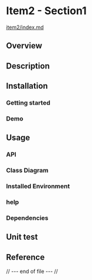 # Item2 - Section1

[item2/index.md](index.md)

## Overview

## Description

## Installation


### Getting started

### Demo

## Usage

### API

### Class Diagram

### Installed Environment

### help

### Dependencies

## Unit test

## Reference


// --- end of file --- //